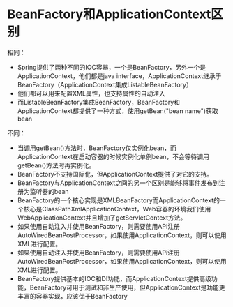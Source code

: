 # BeanFactory和ApplicationContext区别

相同：

- Spring提供了两种不同的IOC容器，一个是BeanFactory，另外一个是ApplicationContext，他们都是java interface，ApplicationContext继承于BeanFactory（ApplicationContext集成ListableBeanFactory）
- 他们都可以用来配置XML属性，也支持属性的自动注入
- 而ListableBeanFactory集成BeanFactory，BeanFactory和ApplicationContext都提供了一种方式，使用getBean("bean name")获取bean

不同：

- 当调用getBean()方法时，BeanFactory仅实例化bean，而ApplicationContext在启动容器的时候实例化单例bean，不会等待调用getBean()方法时再实例化。
- BeanFactory不支持国际化，但ApplicationContext提供了对它的支持。
- BeanFactory与ApplicationContext之间的另一个区别是能够将事件发布到注册为监听器的bean
- BeanFactory的一个核心实现是XMLBeanFactory而ApplicationContext的一个核心是ClassPathXmlApplicationContext，Web容器的环境我们使用WebApplicationContext并且增加了getServletContext方法。
- 如果使用自动注入并使用BeanFactory，则需要使用API注册AutoWiredBeanPostProcessor，如果使用ApplicationContext，则可以使用XML进行配置。
- 如果使用自动注入并使用BeanFactory，则需要使用APi注册AutoWiredBeanPostProcessor，如果使用ApplicationContext，则可以使用XML进行配置。
- BeanFactory提供基本的IOC和DI功能，而ApplicationContext提供高级功能，BeanFactory可用于测试和非生产使用，但ApplicationContext是功能更丰富的容器实现，应该优于BeanFactory

